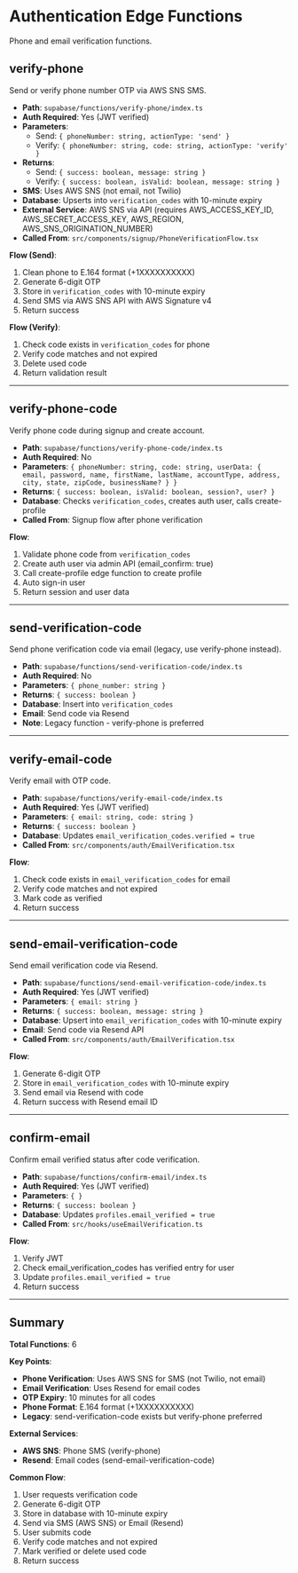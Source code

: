 # Authentication Edge Functions

Phone and email verification functions.

## verify-phone

Send or verify phone number OTP via AWS SNS SMS.

- **Path**: `supabase/functions/verify-phone/index.ts`
- **Auth Required**: Yes (JWT verified)
- **Parameters**:
  - Send: `{ phoneNumber: string, actionType: 'send' }`
  - Verify: `{ phoneNumber: string, code: string, actionType: 'verify' }`
- **Returns**:
  - Send: `{ success: boolean, message: string }`
  - Verify: `{ success: boolean, isValid: boolean, message: string }`
- **SMS**: Uses AWS SNS (not email, not Twilio)
- **Database**: Upserts into `verification_codes` with 10-minute expiry
- **External Service**: AWS SNS via API (requires AWS_ACCESS_KEY_ID, AWS_SECRET_ACCESS_KEY, AWS_REGION, AWS_SNS_ORIGINATION_NUMBER)
- **Called From**: `src/components/signup/PhoneVerificationFlow.tsx`

**Flow (Send)**:
1. Clean phone to E.164 format (+1XXXXXXXXXX)
2. Generate 6-digit OTP
3. Store in `verification_codes` with 10-minute expiry
4. Send SMS via AWS SNS API with AWS Signature v4
5. Return success

**Flow (Verify)**:
1. Check code exists in `verification_codes` for phone
2. Verify code matches and not expired
3. Delete used code
4. Return validation result

---

## verify-phone-code

Verify phone code during signup and create account.

- **Path**: `supabase/functions/verify-phone-code/index.ts`
- **Auth Required**: No
- **Parameters**: `{ phoneNumber: string, code: string, userData: { email, password, name, firstName, lastName, accountType, address, city, state, zipCode, businessName? } }`
- **Returns**: `{ success: boolean, isValid: boolean, session?, user? }`
- **Database**: Checks `verification_codes`, creates auth user, calls create-profile
- **Called From**: Signup flow after phone verification

**Flow**:
1. Validate phone code from `verification_codes`
2. Create auth user via admin API (email_confirm: true)
3. Call create-profile edge function to create profile
4. Auto sign-in user
5. Return session and user data

---

## send-verification-code

Send phone verification code via email (legacy, use verify-phone instead).

- **Path**: `supabase/functions/send-verification-code/index.ts`
- **Auth Required**: No
- **Parameters**: `{ phone_number: string }`
- **Returns**: `{ success: boolean }`
- **Database**: Insert into `verification_codes`
- **Email**: Send code via Resend
- **Note**: Legacy function - verify-phone is preferred

---

## verify-email-code

Verify email with OTP code.

- **Path**: `supabase/functions/verify-email-code/index.ts`
- **Auth Required**: Yes (JWT verified)
- **Parameters**: `{ email: string, code: string }`
- **Returns**: `{ success: boolean }`
- **Database**: Updates `email_verification_codes.verified = true`
- **Called From**: `src/components/auth/EmailVerification.tsx`

**Flow**:
1. Check code exists in `email_verification_codes` for email
2. Verify code matches and not expired
3. Mark code as verified
4. Return success

---

## send-email-verification-code

Send email verification code via Resend.

- **Path**: `supabase/functions/send-email-verification-code/index.ts`
- **Auth Required**: Yes (JWT verified)
- **Parameters**: `{ email: string }`
- **Returns**: `{ success: boolean, message: string }`
- **Database**: Upsert into `email_verification_codes` with 10-minute expiry
- **Email**: Send code via Resend API
- **Called From**: `src/components/auth/EmailVerification.tsx`

**Flow**:
1. Generate 6-digit OTP
2. Store in `email_verification_codes` with 10-minute expiry
3. Send email via Resend with code
4. Return success with Resend email ID

---

## confirm-email

Confirm email verified status after code verification.

- **Path**: `supabase/functions/confirm-email/index.ts`
- **Auth Required**: Yes (JWT verified)
- **Parameters**: `{ }`
- **Returns**: `{ success: boolean }`
- **Database**: Updates `profiles.email_verified = true`
- **Called From**: `src/hooks/useEmailVerification.ts`

**Flow**:
1. Verify JWT
2. Check email_verification_codes has verified entry for user
3. Update `profiles.email_verified = true`
4. Return success

---

## Summary

**Total Functions**: 6

**Key Points**:
- **Phone Verification**: Uses AWS SNS for SMS (not Twilio, not email)
- **Email Verification**: Uses Resend for email codes
- **OTP Expiry**: 10 minutes for all codes
- **Phone Format**: E.164 format (+1XXXXXXXXXX)
- **Legacy**: send-verification-code exists but verify-phone preferred

**External Services**:
- **AWS SNS**: Phone SMS (verify-phone)
- **Resend**: Email codes (send-email-verification-code)

**Common Flow**:
1. User requests verification code
2. Generate 6-digit OTP
3. Store in database with 10-minute expiry
4. Send via SMS (AWS SNS) or Email (Resend)
5. User submits code
6. Verify code matches and not expired
7. Mark verified or delete used code
8. Return success

